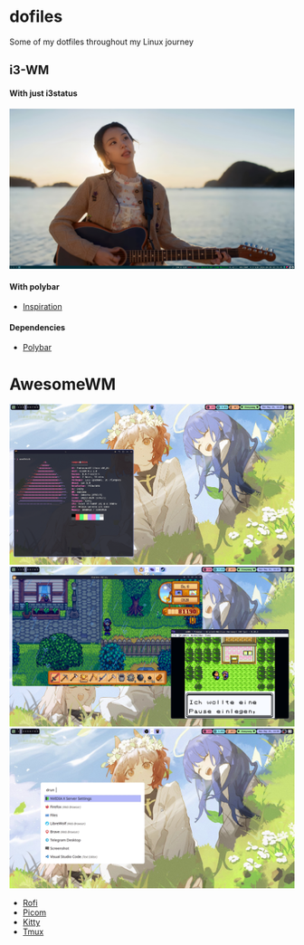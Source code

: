 # dofiles

Some of my dotfiles throughout my Linux journey

## i3-WM

#### With just i3status

<p align="center">
<img src=screenshots/9.png width=980></img>

#### With polybar

<p align="center">

- [Inspiration](https://www.youtube.com/watch?v=Jn0nibjObqg)

#### Dependencies

- [Polybar](https://github.com/polybar/polybar)

# AwesomeWM

<img src=screenshots/3.png></img>
<img src=screenshots/5.png></img>
<img src=screenshots/8.png></img>

- [Rofi](https://github.com/davatorium/rofi)
- [Picom](https://github.com/yshui/picom)
- [Kitty](https://github.com/kovidgoyal/kitty)
- [Tmux](https://github.com/tmux/tmux)
